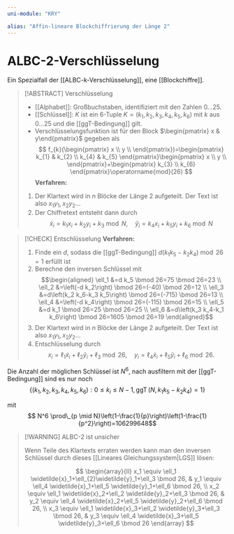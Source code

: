```yaml
---
uni-module: "KRY"

alias: "Affin-lineare Blockchiffrierung der Länge 2"
---
```


# ALBC-2-Verschlüsselung

Ein Spezialfall der [[ALBC-k-Verschlüsselung]], eine [[Blockchiffre]].

> [!ABSTRACT] Verschlüsselung
>
> - [[Alphabet]]: Großbuchstaben, identifiziert mit den Zahlen $0\dots 25$.
> - [[Schlüssel]]: $K$ ist ein $6$-Tuple $K=(k_{1},k_{2},k_{3},k_{4},k_{5},k_{6})$ mit $k$ aus $0\dots 25$ und die [[ggT-Bedingung]] gilt.
> - Verschlüsselungsfunktion ist für den Block $\begin{pmatrix} x  & y\end{pmatrix}$ gegeben als
>   $$
>   f_{k}(\begin{pmatrix}
>   x \\
>   y \\
>   \end{pmatrix})=\begin{pmatrix}
>   k_{1} & k_{2} \\
>   k_{4} & k_{5}
>   \end{pmatrix}\begin{pmatrix}
>   x \\
>   y \\
>   \end{pmatrix}+\begin{pmatrix}
>   k_{3} \\
>   k_{6}
>   \end{pmatrix}\operatorname{mod}(26)
>   $$
>   **Verfahren:**
>
> 1. Der Klartext wird in $n$ Blöcke der Länge $2$ aufgeteilt. Der Text ist also $x_{1}y_{1},x_{2}y_{2}\dots$
> 2. Der Chiffretext entsteht dann durch $$\widetilde{x}_i=k_1 x_i+k_2 y_i+k_3 \bmod N, \quad \widetilde{y}_i=k_4 x_i+k_5 y_i+k_6 \bmod N$$

> [!CHECK] Entschlüsselung
> **Verfahren:**
>
> 1. Finde ein $d$, sodass die [[ggT-Bedingung]] $d\left(k_1 k_5-k_2 k_4\right) \bmod 26=1$ erfüllt ist
> 2. Berechne den inversen Schlüssel mit $$\begin{aligned}
> \ell_1 &=d k_5 \bmod 26=75 \bmod 26=23 \\
> \ell_2 &=\left(-d k_2\right) \bmod 26=(-40) \bmod 26=12 \\
> \ell_3 &=d\left(k_2 k_6-k_3 k_5\right) \bmod 26=(-715) \bmod 26=13 \\
> \ell_4 &=\left(-d k_4\right) \bmod 26=(-115) \bmod 26=15 \\
> \ell_5 &=d k_1 \bmod 26=25 \bmod 26=25 \\
> \ell_6 &=d\left(k_3 k_4-k_1 k_6\right) \bmod 26=1605 \bmod 26=19
> \end{aligned}$$
> 3. Der Klartext wird in $n$ Blöcke der Länge $2$ aufgeteilt. Der Text ist also $x_{1}y_{1},x_{2}y_{2}\dots$
> 4. Entschlüsselung durch $$x_i=\ell_1 \widetilde{x}_i+\ell_2 \widetilde{y}_i+\ell_3 \bmod 26, \quad y_i=\ell_4 \widetilde{x}_i+\ell_5 \widetilde{y}_i+\ell_6 \bmod 26 .$$

Die Anzahl der möglichen Schlüssel ist $N^6$, nach ausfiltern mit der [[ggT-Bedingung]] sind es nur noch
$$\left\{\left(k_1, k_2, k_3, k_4, k_5, k_6\right): 0 \leq k_i \leq N-1, \operatorname{ggT}\left(N, k_1 k_5-k_2 k_4\right)=1\right\}$$

mit
$$ N^6 \prod\_{p \mid N}\left(1-\frac{1}{p}\right)\left(1-\frac{1}{p^2}\right)=106299648$$

> [!WARNING] ALBC-2 ist unsicher
>
> Wenn Teile des Klartexts erraten werden kann man den inversen Schlüssel durch dieses [[Lineares Gleichungssystem|LGS]] lösen:
>
> $$
> \begin{array}{ll} x_1 \equiv \ell_1 \widetilde{x}_1+\ell_{2}\widetilde{y}_1+\ell_3 \bmod 26, & y_1 \equiv \ell_4 \widetilde{x}_1+\ell_5 \widetilde{y}_1+\ell_6 \bmod 26, \\
> x_2 \equiv \ell_1 \widetilde{x}_2+\ell_2 \widetilde{y}_2+\ell_3 \bmod 26, & y_2 \equiv \ell_4 \widetilde{x}_2+\ell_5 \widetilde{y}_2+\ell_6 \bmod 26, \\
> x_3 \equiv \ell_1 \widetilde{x}_3+\ell_2 \widetilde{y}_3+\ell_3 \bmod 26, & y_3 \equiv \ell_4 \widetilde{x}_3+\ell_5 \widetilde{y}_3+\ell_6 \bmod 26
> \end{array}
> $$
